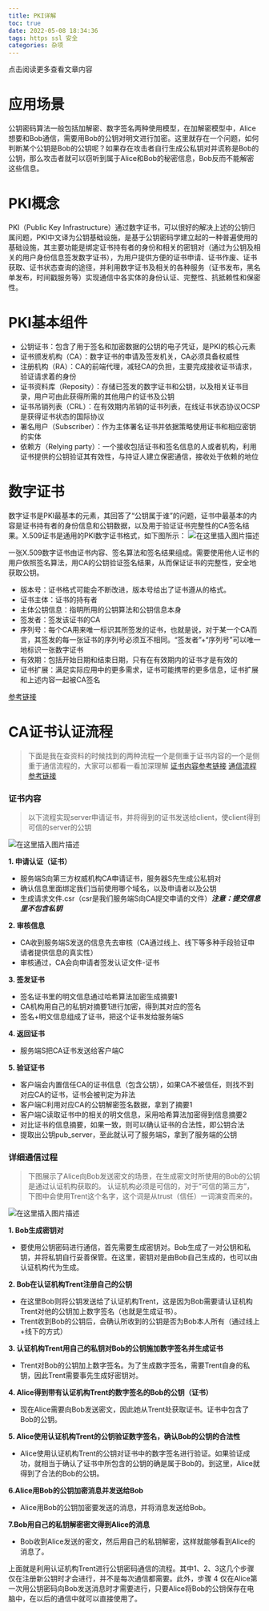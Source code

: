 ```yaml
---
title: PKI详解
toc: true
date: 2022-05-08 18:34:36
tags: https ssl 安全
categories: 杂项
---
```


​​点击阅读更多查看文章内容<!--more-->

# 应用场景
公钥密码算法一般包括加解密、数字签名两种使用模型，在加解密模型中，Alice想要和Bob通信，需要用Bob的公钥对明文进行加密。这里就存在一个问题，如何判断某个公钥是Bob的公钥呢？如果存在攻击者自行生成公私钥对并谎称是Bob的公钥，那么攻击者就可以窃听到属于Alice和Bob的秘密信息，Bob反而不能解密这些信息。
# PKI概念
PKI（Public Key Infrastructure）通过数字证书，可以很好的解决上述的公钥归属问题，PKI中文译为公钥基础设施，是基于公钥密码学建立起的一种普遍使用的基础设施，其主要功能是绑定证书持有者的身份和相关的密钥对（通过为公钥及相关的用户身份信息签发数字证书），为用户提供方便的证书申请、证书作废、证书获取、证书状态查询的途径，并利用数字证书及相关的各种服务（证书发布，黑名单发布，时间戳服务等）实现通信中各实体的身份认证、完整性、抗抵赖性和保密性。
# PKI基本组件
- 公钥证书：包含了用于签名和加密数据的公钥的电子凭证，是PKI的核心元素
- 证书颁发机构（CA）：数字证书的申请及签发机关，CA必须具备权威性
- 注册机构（RA）：CA的前端代理，减轻CA的负担，主要完成接收证书请求，验证请求着的身份
- 证书资料库（Reposity）：存储已签发的数字证书和公钥，以及相关证书目录，用户可由此获得所需的其他用户的证书及公钥
- 证书吊销列表（CRL）：在有效期内吊销的证书列表，在线证书状态协议OCSP是获得证书状态的国际协议
- 署名用户（Subscriber）：作为主体署名证书并依据策略使用证书和相应密钥的实体
- 依赖方（Relying party）：一个接收包括证书和签名信息的人或者机构，利用证书提供的公钥验证其有效性，与持证人建立保密通信，接收处于依赖的地位
# 数字证书
数字证书是PKI最基本的元素，其回答了“公钥属于谁”的问题，证书中最基本的内容是证书持有者的身份信息和公钥数据，以及用于验证证书完整性的CA签名结果。X.509证书是通用的PKI数字证书格式，如下图所示：
![在这里插入图片描述](https://cdn.jsdelivr.net/gh/shnpd/blog-pic@main/csdn/e402a12ff0958e7fee4bf5ee5e292068_1740930584194.png)


一张X.509数字证书由证书内容、签名算法和签名结果组成。需要使用他人证书的用户依照签名算法，用CA的公钥验证签名结果，从而保证证书的完整性，安全地获取公钥。
-	版本号：证书格式可能会不断改进，版本号给出了证书遵从的格式。
-	证书主体：证书的持有者
-	主体公钥信息：指明所用的公钥算法和公钥信息本身
-	签发者：签发该证书的CA
-	序列号：每个CA用来唯一标识其所签发的证书，也就是说，对于某一个CA而言，其签发的每一张证书的序列号必须互不相同。“签发者”+“序列号”可以唯一地标识一张数字证书
-	有效期：包括开始日期和结束日期，只有在有效期内的证书才是有效的
-	证书扩展：满足实际应用中的更多需求，证书可能携带的更多信息，证书扩展和上述内容一起被CA签名

[参考链接](https://zhuanlan.zhihu.com/p/373863242)
# CA证书认证流程

>下面是我在查资料的时候找到的两种流程一个是侧重于证书内容的一个是侧重于通信流程的，大家可以都看一看加深理解
>[证书内容参考链接](https://blog.csdn.net/weixin_44811851/article/details/121995190)
[通信流程参考链接](https://blog.csdn.net/lk2684753/article/details/100160856)
### 证书内容
>以下流程实现server申请证书，并将得到的证书发送给client，使client得到可信的server的公钥
 
 ![在这里插入图片描述](https://cdn.jsdelivr.net/gh/shnpd/blog-pic@main/csdn/3fb51f2dd638df45ad3d7e453129e3e5_1740930584194.png)

**1.	申请认证（证书）**
-	服务端S向第三方权威机构CA申请证书，服务器S先生成公私钥对
-	确认信息里面绑定我们当前使用哪个域名，以及申请者以及公钥
-	生成请求文件.csr（csr是我们服务端S向CA提交申请的文件）***注意：提交信息里不包含私钥***

**2.	审核信息**
-	CA收到服务端S发送的信息先去审核（CA通过线上、线下等多种手段验证申请者提供信息的真实性）
-	审核通过，CA会向申请者签发认证文件-证书

**3.	签发证书**
-	签名证书里的明文信息通过哈希算法加密生成摘要1
-	CA机构用自己的私钥对摘要1进行加密，得到其对应的签名
-	签名+明文信息组成了证书，把这个证书发给服务端S

**4. 返回证书**
- 服务端S把CA证书发送给客户端C

**5. 验证证书**
- 客户端会内置信任CA的证书信息（包含公钥），如果CA不被信任，则找不到对应CA的证书，证书会被判定为非法
- 客户端C利用对应CA的公钥解密签名数据，拿到了摘要1
- 客户端C读取证书中的相关的明文信息，采用哈希算法加密得到信息摘要2
- 对比证书的信息摘要，如果一致，则可以确认证书的合法性，即公钥合法
- 提取出公钥pub_server，至此就认可了服务端S，拿到了服务端的公钥


### 详细通信过程
>下图展示了Alice向Bob发送密文的场景，在生成密文时所使用的Bob的公钥是通过认证机构获取的。
认证机构必须是可信的，对于“可信的第三方”，下图中会使用Trent这个名字，这个词是从trust（信任）一词演变而来的。

![在这里插入图片描述](https://cdn.jsdelivr.net/gh/shnpd/blog-pic@main/csdn/5523afe9e2b237f4de006d1ad12cc589_1740930584194.png)

**1.	Bob生成密钥对**
- 要使用公钥密码进行通信，首先需要生成密钥对。Bob生成了一对公钥和私钥，并将私钥自行妥善保管。在这里，密钥对是由Bob自己生成的，也可以由认证机构代为生成。

**2.	Bob在认证机构Trent注册自己的公钥**
- 在这里Bob则将公钥发送给了认证机构Trent，这是因为Bob需要请认证机构Trent对他的公钥加上数字签名（也就是生成证书）。
- Trent收到Bob的公钥后，会确认所收到的公钥是否为Bob本人所有（通过线上+线下的方式）

**3. 认证机构Trent用自己的私钥对Bob的公钥施加数字签名并生成证书**
- Trent对Bob的公钥加上数字签名。为了生成数字签名，需要Trent自身的私钥，因此Trent需要事先生成好密钥对。

**4. Alice得到带有认证机构Trent的数字签名的Bob的公钥（证书）**
- 现在Alice需要向Bob发送密文，因此她从Trent处获取证书。证书中包含了Bob的公钥。

**5. Alice使用认证机构Trent的公钥验证数字签名，确认Bob的公钥的合法性**
- Alice使用认证机构Trent的公钥对证书中的数字签名进行验证。如果验证成功，就相当于确认了证书中所包含的公钥的确是属于Bob的。到这里，Alice就得到了合法的Bob的公钥。

**6.Alice用Bob的公钥加密消息并发送给Bob**
- Alice用Bob的公钥加密要发送的消息，并将消息发送给Bob。

**7.Bob用自己的私钥解密密文得到Alice的消息**
 - Bob收到Alice发送的密文，然后用自己的私钥解密，这样就能够看到Alice的消息了。

上面就是利用认证机构Trent进行公钥密码通信的流程。其中1、2、3这几个步骤仅在注册新公钥时才会进行，并不是每次通信都需要。此外，步骤 4 仅在Alice第一次用公钥密码向Bob发送消息时才需要进行，只要Alice将Bob的公钥保存在电脑中，在以后的通信中就可以直接使用了。


